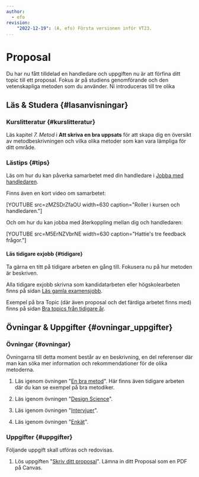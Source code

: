 ```yaml
---
author:
  - efo
revision:
    "2022-12-19": (A, efo) Första versionen inför VT23.
...
```

Proposal
====================================

Du har nu fått tilldelad en handledare och uppgiften nu är att förfina ditt topic till ett proposal. Fokus är på studiens genomförande och den vetenskapliga metoden som du använder. Ni introduceras till tre olika



<!--more-->



Läs & Studera  {#lasanvisningar}
---------------------------------

### Kurslitteratur {#kurslitteratur}

Läs kapitel *7. Metod* i **Att skriva en bra uppsats** för att skapa dig en översikt av metodbeskrivningen och vilka olika metoder som kan vara lämpliga  för ditt område.



### Lästips {#tips}

Läs om hur du kan påverka samarbetet med din handledare i [Jobba med handledaren](kurser/exjobb/guide/jobba-med-handledare).

Finns även en kort video om samarbetet:

[YOUTUBE src=zMZSDrZfaOU width=630 caption="Roller i kursen och handledaren."]

Och om hur du kan jobba med återkoppling mellan dig och handledaren:

[YOUTUBE src=M5ErNZVbrNE width=630 caption="Hattie's tre feedback frågor."]



#### Läs tidigare exjobb {#tidigare}

Ta gärna en titt på tidigare arbeten en gång till. Fokusera nu på hur metoden är beskriven.

Alla tidigare exjobb skrivna som kandidatarbeten eller högskolearbeten finns på sidan [Läs gamla examensjobb](kurser/exjobb/guide/las-gamla-examensjobb).

Exempel på bra Topic (där även proposal och det färdiga arbetet finns med) finns på sidan [Bra topics från tidigare år](kurser/exjobb/guide/bra-topics-fran-tidigare-ar).



Övningar & Uppgifter  {#ovningar_uppgifter}
-------------------------------------------

### Övningar {#ovningar}

Övningarna till detta moment består av en beskrivning, en del referenser där man kan söka mer information och rekommendationer för de olika metoderna.

1. Läs igenom övningen "[En bra metod](kurser/exjobb/guide/en-bra-metod)". Här finns även tidigare arbeten där du kan se exempel på bra metodiker.

1. Läs igenom övningen "[Design Science](kunskap/exjobb-design-science)".

1. Läs igenom övningen "[Intervjuer](kunskap/exjobb-intervjuer)".

1. Läs igenom övningen "[Enkät](kunskap/exjobb-enkat)".



### Uppgifter {#uppgifter}

Följande uppgift skall utföras och redovisas.

1. Lös uppgiften "[Skriv ditt proposal](uppgift/exjobb-proposal)". Lämna in ditt Proposal som en PDF på Canvas.
